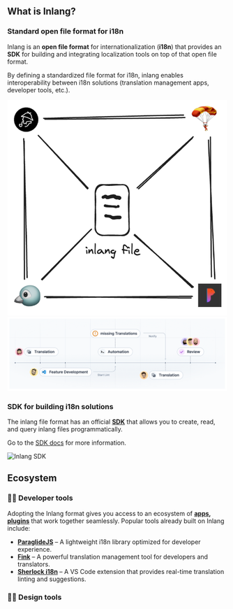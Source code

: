## What is Inlang?

### Standard open file format for i18n

Inlang is an **open file format** for internationalization (**i18n**) that provides an **SDK** for building and integrating localization tools on top of that open file format.

By defining a standardized file format for i18n, inlang enables interoperability between i18n solutions (translation management apps, developer tools, etc.).

![interop](interop.png)![collaboration](collaboration.png)

### SDK for building i18n solutions

The inlang file format has an official **[SDK](https://inlang.com/c/sdk)** that allows you to create, read, and query inlang files programmatically.

Go to the [SDK docs](https://github.com/opral/inlang-sdk) for more information.

![Inlang SDK](https://cdn.jsdelivr.net/gh/opral/monorepo/inlang/packages/sdk/assets/open-file.svg)

## Ecosystem

### 👨‍💻 Developer tools

Adopting the Inlang format gives you access to an ecosystem of **[apps](https://inlang.com/c/apps), [plugins](https://inlang.com/c/plugins)** that work together seamlessly. Popular tools already built on Inlang include:

- **[ParaglideJS](https://inlang.com/m/gerre34r/library-inlang-paraglideJs)** – A lightweight i18n library optimized for developer experience.
- **[Fink](https://fink2.onrender.com/)** – A powerful translation management tool for developers and translators.
- **[Sherlock i18n](https://marketplace.visualstudio.com/items?itemName=inlang.vs-code-extension)** – A VS Code extension that provides real-time translation linting and suggestions.

### 🧑‍🎨 Design tools

###
